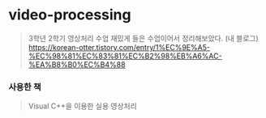 # video-processing
> 3학년 2학기 영상처리 수업 
> 재밌게 들은 수업이어서 정리해보았다.
> (내 블로그) https://korean-otter.tistory.com/entry/1%EC%9E%A5-%EC%98%81%EC%83%81%EC%B2%98%EB%A6%AC-%EA%B8%B0%EC%B4%88
   
   
   
   
### 사용한 책
> Visual C++을 이용한 실용 영상처리   
   
   
 
